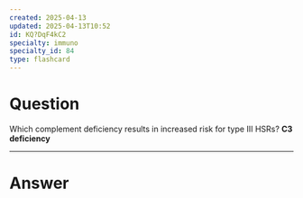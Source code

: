 ```yaml
---
created: 2025-04-13
updated: 2025-04-13T10:52
id: KQ?DqF4kC2
specialty: immuno
specialty_id: 84
type: flashcard
---
```


# Question
Which complement deficiency results in increased risk for type III HSRs?    **C3 deficiency**

---

# Answer
